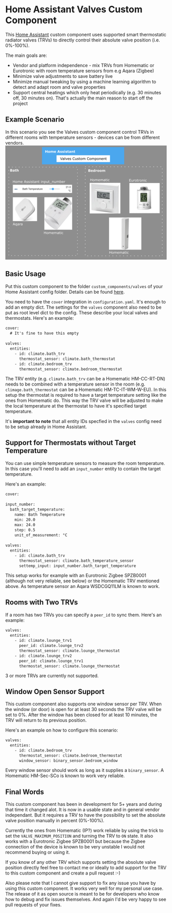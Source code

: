 # Home Assistant Valves Custom Component

This [Home Assistant](https://www.home-assistant.io/) custom component
uses supported smart thermostatic radiator valves (TRVs) to directly
control their absolute valve position (i.e. 0%-100%).

The main goals are:
* Vendor and platform independence - mix TRVs from Homematic or Eurotronic
  with room temperature sensors from e.g Aqara (Zigbee)
* Minimize valve adjustments to save battery live
* Minimize manual tweaking by using a machine learning algorithm to
  detect and adapt room and valve properties
* Support central heatings which only heat periodically
  (e.g. 30 minutes off, 30 minutes on). That's actually the main reason to
  start off the project

## Example Scenario
In this scenario you see the Valves custom component control TRVs
in different rooms with temperature sensors - devices can be from
different vendors.
![Example Scenario](docs/example_scenario.png "Example Scenario")
## Basic Usage
Put this custom component to the folder `custom_components/valves` of
your Home Assistant config folder. Details can be found
[here](https://developers.home-assistant.io/docs/creating_integration_file_structure#where-home-assistant-looks-for-integrations).

You need to have the `cover` integration in `configuration.yaml`.
It's enough to add an empty dict. The settings for the `valves` component
also need to be put as root level dict to the config. These describe
your local valves and thermostats. Here's an example:

```
cover:
  # It's fine to have this empty

valves:
  entities:
    - id: climate.bath_trv
      thermostat_sensor: climate.bath_thermostat
    - id: climate.bedroom_trv
      thermostat_sensor: climate.bedroom_thermostat
```

The TRV entity (e.g. `climate.bath_trv` can be a Homematic HM-CC-RT-DN)
needs to be combined with a temperature sensor in the room
(e.g. `climage.bath_thermostat` can be a Homematic HM-TC-IT-WM-W-EU).
In this setup the thermostat is required to have a target temperature
setting like the ones from Homematic do. This way the TRV valve
will be adjusted to make the local temperature at the thermostat to
have it's specified target temperature.

It's **important to note** that all entity IDs specfied in the `valves`
config need to be setup already in Home Assistant.

## Support for Thermostats without Target Temperature
You can use simple temperature sensors to measure the room temperature.
In this case you'll need to add an `input_number` entity to contain
the target temperature.

Here's an example:

```
cover:

input_number:
  bath_target_temperature:
    name: Bath Temperature
    min: 20.0
    max: 24.0
    step: 0.5
    unit_of_measurement: °C

valves:
  entities:
    - id: climate.bath_trv
      thermostat_sensor: climate.bath_temperature_sensor
      settemp_input: input_number.bath_target_temperature
```

This setup works for example with an Eurotronic Zigbee SPZB0001
(although not very reliable, see below) or the Homematic TRV mentioned
above. As temperature sensor an Aqara WSDCGQ11LM is known to work.

## Rooms with Two TRVs
If a room has two TRVs you can specify a `peer_id` to sync them.
Here's an example:

```
valves:
  entities:
    - id: climate.lounge_trv1
      peer_id: climate.lounge_trv2
      thermostat_sensor: climate.lounge_thermostat
    - id: climate.lounge_trv2
      peer_id: climate.lounge_trv1
      thermostat_sensor: climate.lounge_thermostat
```

3 or more TRVs are currently not supported.

## Window Open Sensor Support
This custom component also supports one window sensor per TRV.
When the window (or door) is open for at least 30 seconds the
TRV valve will be set to 0%. After the window has been closed for
at least 10 minutes, the TRV will return to its previous position.

Here's an example on how to configure this scenario:

```
valves:
  entities:
    - id: climate.bedroom_trv
      thermostat_sensor: climate.bedroom_thermostat
      window_sensor: binary_sensor.bedroom_window
```

Every window sensor should work as long as it supplies a `binary_sensor`.
A Homematic HM-Sec-SCo is known to work very reliable.

## Final Words
This custom component has been in development for 5+ years and during
that time it changed alot. It is now in a usable state and in
general vendor independant. But it requires a TRV to have the
possibility to set the absolute valve position manually in
percent (0%-100%).

Currently the ones from Homematic (IP?) work reliable by using the
trick to set the `VALVE_MAXIMUM_POSITION` and turning the TRV to
`ON` state. It also works with a Eurotronic Zigbee SPZB0001 but
because the Zigbee connection of the device is known to be very unstable
I would not recommend buying or using it.

If you know of any other TRV which supports setting the absolute valve
position directly feel free to contact me or ideally to add support for
the TRV to this custom component and create a pull request :-)

Also please note that I cannot give support to fix any issue you have
by using this custom component. It works very well for my personal
use case. The release of it as open source is meant to be for
developers who know how to debug and fix issues themselves.
And again I'd be very happy to see pull requests of your fixes.
